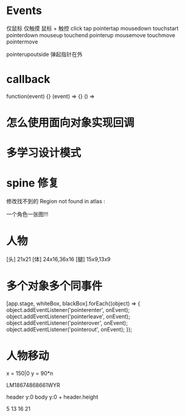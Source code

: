 # Events
仅鼠标       仅触摸       鼠标 + 触控
click	    tap	        pointertap
mousedown   touchstart	pointerdown
mouseup     touchend	pointerup
mousemove	touchmove	pointermove

pointerupoutside 弹起指针在外

# callback
function(event) {}
(event) => {}
() =>

# 怎么使用面向对象实现回调

# 多学习设计模式

# spine 修复
修改找不到的 Region not found in atlas : 

一个角色一张图!!!

# 人物
[头] 21x21
[体] 24x16,36x16
[腿] 15x9,13x9


# 多个对象多个同事件
[app.stage, whiteBox, blackBox].forEach((object) => {
    object.addEventListener('pointerenter', onEvent);
    object.addEventListener('pointerleave', onEvent);
    object.addEventListener('pointerover', onEvent);
    object.addEventListener('pointerout', onEvent);
});

# 人物移动
x = 150|0
y = 90*n

LM18674868661WYR

header y:0
body y:0 + header.height


5 13 16 21